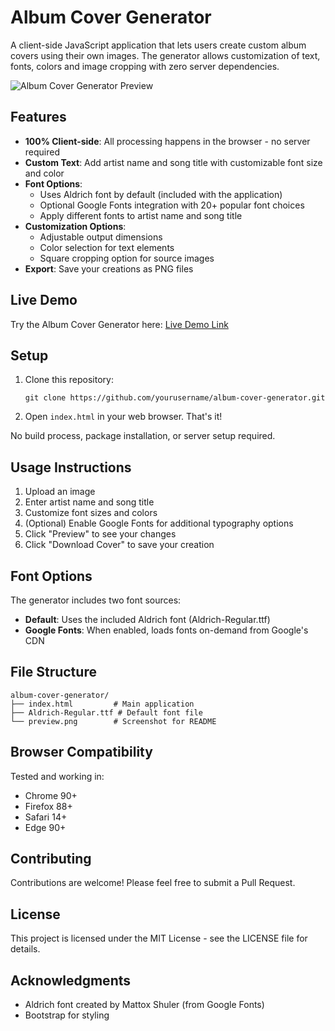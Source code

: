 # Album Cover Generator

A client-side JavaScript application that lets users create custom album covers using their own images. The generator allows customization of text, fonts, colors and image cropping with zero server dependencies.

![Album Cover Generator Preview](preview.png)

## Features

- **100% Client-side**: All processing happens in the browser - no server required
- **Custom Text**: Add artist name and song title with customizable font size and color
- **Font Options**: 
  - Uses Aldrich font by default (included with the application)
  - Optional Google Fonts integration with 20+ popular font choices
  - Apply different fonts to artist name and song title
- **Customization Options**:
  - Adjustable output dimensions
  - Color selection for text elements
  - Square cropping option for source images
- **Export**: Save your creations as PNG files

## Live Demo

Try the Album Cover Generator here: [Live Demo Link](#)

## Setup

1. Clone this repository:
   ```
   git clone https://github.com/yourusername/album-cover-generator.git
   ```

2. Open `index.html` in your web browser. That's it!

No build process, package installation, or server setup required.

## Usage Instructions

1. Upload an image
2. Enter artist name and song title
3. Customize font sizes and colors
4. (Optional) Enable Google Fonts for additional typography options
5. Click "Preview" to see your changes
6. Click "Download Cover" to save your creation

## Font Options

The generator includes two font sources:

- **Default**: Uses the included Aldrich font (Aldrich-Regular.ttf)
- **Google Fonts**: When enabled, loads fonts on-demand from Google's CDN

## File Structure

```
album-cover-generator/
├── index.html         # Main application
├── Aldrich-Regular.ttf # Default font file
└── preview.png        # Screenshot for README
```

## Browser Compatibility

Tested and working in:
- Chrome 90+
- Firefox 88+
- Safari 14+
- Edge 90+

## Contributing

Contributions are welcome! Please feel free to submit a Pull Request.

## License

This project is licensed under the MIT License - see the LICENSE file for details.

## Acknowledgments

- Aldrich font created by Mattox Shuler (from Google Fonts)
- Bootstrap for styling
